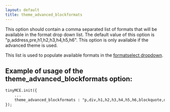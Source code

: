 ```yaml
---
layout: default
title: theme_advanced_blockformats
---
```


This option should contain a comma separated list of formats that will be available in the format drop down list. The default value of this option is "p,address,pre,h1,h2,h3,h4,h5,h6". This option is only available if the advanced theme is used.

This list is used to populate available formats in the [formatselect dropdown](/wiki.php/TinyMCE3x:Buttons/controls).

## Example of usage of the theme_advanced_blockformats option:

```html
tinyMCE.init({
	...
	theme_advanced_blockformats : "p,div,h1,h2,h3,h4,h5,h6,blockquote,dt,dd,code,samp"
});
```